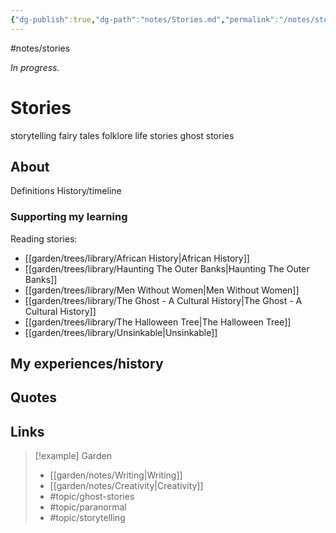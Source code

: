 ```yaml
---
{"dg-publish":true,"dg-path":"notes/Stories.md","permalink":"/notes/stories/","created":"2025-03-17T17:48:05.506-04:00","updated":"2025-03-22T22:35:16.535-04:00"}
---
```


#notes/stories

*In progress.*
# Stories 

storytelling 
fairy tales 
folklore 
life stories 
ghost stories 

## About
Definitions
History/timeline
### Supporting my learning
Reading stories:
- [[garden/trees/library/African History\|African History]]
- [[garden/trees/library/Haunting The Outer Banks\|Haunting The Outer Banks]]
- [[garden/trees/library/Men Without Women\|Men Without Women]]
- [[garden/trees/library/The Ghost - A Cultural History\|The Ghost - A Cultural History]]
- [[garden/trees/library/The Halloween Tree\|The Halloween Tree]]
- [[garden/trees/library/Unsinkable\|Unsinkable]]

## My experiences/history

## Quotes

## Links


> [!example] Garden
> - [[garden/notes/Writing\|Writing]]
> - [[garden/notes/Creativity\|Creativity]]
> - #topic/ghost-stories 
> - #topic/paranormal 
> - #topic/storytelling 


